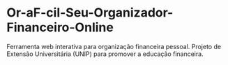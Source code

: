 # Or-aF-cil-Seu-Organizador-Financeiro-Online
Ferramenta web interativa para organização financeira pessoal. Projeto de Extensão Universitária (UNIP) para promover a educação financeira.
